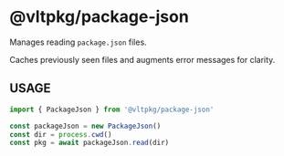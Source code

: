 # @vltpkg/package-json

Manages reading `package.json` files.

Caches previously seen files and augments error messages for clarity.

## USAGE

```js
import { PackageJson } from '@vltpkg/package-json'

const packageJson = new PackageJson()
const dir = process.cwd()
const pkg = await packageJson.read(dir)
```

